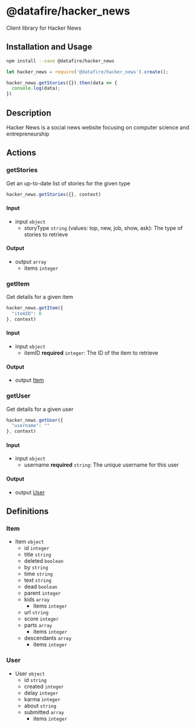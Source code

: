 # @datafire/hacker_news

Client library for Hacker News

## Installation and Usage
```bash
npm install --save @datafire/hacker_news
```
```js
let hacker_news = require('@datafire/hacker_news').create();

hacker_news.getStories({}).then(data => {
  console.log(data);
})
```

## Description

Hacker News is a social news website focusing on computer science and entrepreneurship

## Actions

### getStories
Get an up-to-date list of stories for the given type


```js
hacker_news.getStories({}, context)
```

#### Input
* input `object`
  * storyType `string` (values: top, new, job, show, ask): The type of stories to retrieve

#### Output
* output `array`
  * items `integer`

### getItem
Get details for a given item


```js
hacker_news.getItem({
  "itemID": 0
}, context)
```

#### Input
* input `object`
  * itemID **required** `integer`: The ID of the item to retrieve

#### Output
* output [Item](#item)

### getUser
Get details for a given user


```js
hacker_news.getUser({
  "username": ""
}, context)
```

#### Input
* input `object`
  * username **required** `string`: The unique username for this user

#### Output
* output [User](#user)



## Definitions

### Item
* Item `object`
  * id `integer`
  * title `string`
  * deleted `boolean`
  * by `string`
  * time `string`
  * text `string`
  * dead `boolean`
  * parent `integer`
  * kids `array`
    * items `integer`
  * url `string`
  * score `integer`
  * parts `array`
    * items `integer`
  * descendants `array`
    * items `integer`

### User
* User `object`
  * id `string`
  * created `integer`
  * delay `integer`
  * karma `integer`
  * about `string`
  * submitted `array`
    * items `integer`


